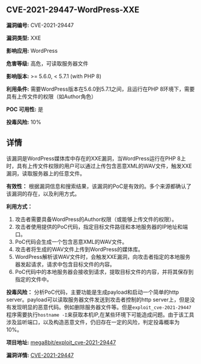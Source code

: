 ## CVE-2021-29447-WordPress-XXE

**漏洞编号:** CVE-2021-29447

**漏洞类型:** XXE

**影响应用:** WordPress

**危害等级:** 高危，可读取服务器文件

**影响版本:** >= 5.6.0, < 5.7.1 (with PHP 8)

**利用条件:** 需要WordPress版本在5.6.0到5.7.1之间，且运行在PHP 8环境下，需要具有上传文件的权限（如Author角色）

**POC 可用性:** 是

**投毒风险:** 10%

## 详情

该漏洞是WordPress媒体库中存在的XXE漏洞，当WordPress运行在PHP 8上时，具有上传文件权限的用户可以通过上传包含恶意XML的WAV文件，触发XXE漏洞，读取服务器上的任意文件。

**有效性：**
根据漏洞信息和搜索结果，该漏洞的PoC是有效的。多个来源都确认了该漏洞的存在，以及利用方式。

**利用方式：**
1.  攻击者需要具备WordPress的Author权限（或能够上传文件的权限）。
2.  攻击者使用提供的PoC代码，指定目标文件路径和本地服务器的IP地址和端口。
3.  PoC代码会生成一个包含恶意XML的WAV文件。
4.  攻击者将生成的WAV文件上传到WordPress的媒体库。
5.  WordPress解析该WAV文件时，会触发XXE漏洞，向攻击者指定的本地服务器发起请求，请求中包含目标文件的内容。
6.  PoC代码中的本地服务器会接收到请求，提取目标文件的内容，并将其保存到指定的文件中。

**投毒风险：**
分析PoC代码，主要功能是生成payload和启动一个简单的http server。payload可以读取服务器文件发送到攻击者控制的http server上，但是没有发现明显的恶意代码。例如删除服务器文件等。但是`exploit_cve-2021-29447`程序需要执行`hostname -I`来获取本机IP,在某些环境下可能造成问题。由于该工具涉及监听端口，以及构造恶意文件，仍旧存在一定的风险，判定投毒概率为10%。


**项目地址:** [mega8bit/exploit_cve-2021-29447](https://github.com/mega8bit/exploit_cve-2021-29447)

**漏洞详情:** [CVE-2021-29447](https://nvd.nist.gov/vuln/detail/CVE-2021-29447)